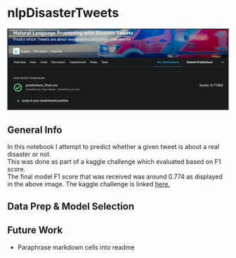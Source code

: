 # nlpDisasterTweets
![img](https://github.com/zadealfalah/nlpDisasterTweets/blob/main/kaggle_submission.PNG)

## General Info
In this notebook I attempt to predict whether a given tweet is about a real disaster or not.  
This was done as part of a kaggle challenge which evaluated based on F1 score.  
The final model F1 score that was received was around 0.774 as displayed in the above image.
The kaggle challenge is linked [here.](https://www.kaggle.com/competitions/nlp-getting-started/overview/description)

## Data Prep & Model Selection

## Future Work
- Paraphrase markdown cells into readme
